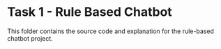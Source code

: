 # Task 1 - Rule Based Chatbot

This folder contains the source code and explanation for the rule-based chatbot project.
